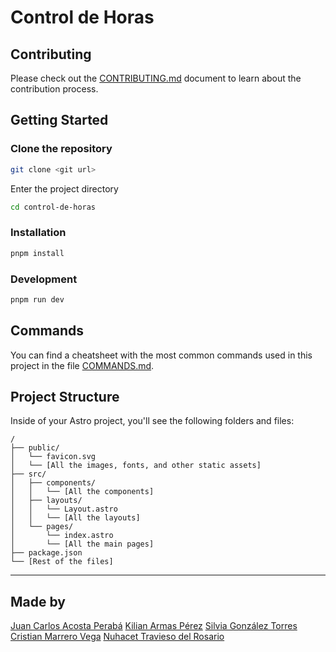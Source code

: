 # Control de Horas

## Contributing

Please check out the [CONTRIBUTING.md](./CONTRIBUTING.md) document to learn about the contribution process.

## Getting Started

### Clone the repository

```bash
git clone <git url>
```

Enter the project directory

```bash
cd control-de-horas
```

### Installation

```bash
pnpm install
```

### Development

```bash
pnpm run dev
```

## Commands

You can find a cheatsheet with the most common commands used in this project in the file [COMMANDS.md](./COMMANDS.md).

## Project Structure

Inside of your Astro project, you'll see the following folders and files:

```text
/
├── public/
│   └── favicon.svg
│   └── [All the images, fonts, and other static assets]
├── src/
│   ├── components/
│   │   └── [All the components]
│   ├── layouts/
│   │   └── Layout.astro
│   │   └── [All the layouts]
│   └── pages/
│       └── index.astro
│       └── [All the main pages]
├── package.json
└── [Rest of the files]
```

---

## Made by

[Juan Carlos Acosta Perabá](htts://github.com/juancarlosacostaperaba)
[Kilian Armas Pérez](https://github.com/Kilamper)
[Silvia González Torres](https://github.com/SilviaGonz)
[Cristian Marrero Vega](https://github.com/XxMARRExX)
[Nuhacet Travieso del Rosario](https://github.com/nuhacet66)
